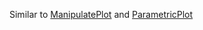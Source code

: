 Similar to [ManipulatePlot](frontend/Reference/Plotting%20Functions/ManipulatePlot.md) and [ParametricPlot](frontend/Reference/Plotting%20Functions/ParametricPlot.md)
